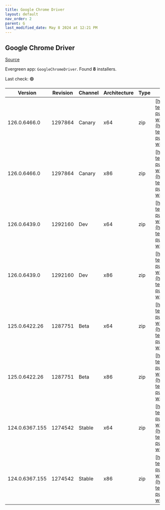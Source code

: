 ```yaml
---
title: Google Chrome Driver
layout: default
nav_order: 2
parent: G
last_modified_date: May 8 2024 at 12:21 PM
---
```


## Google Chrome Driver

[Source](https://googlechromelabs.github.io/chrome-for-testing/)

Evergreen app: `GoogleChromeDriver`. Found **8** installers.

Last check: 🟢

| Version        | Revision | Channel | Architecture | Type | URI                                                                                                                                                                                                          |
| -------------- | -------- | ------- | ------------ | ---- | ------------------------------------------------------------------------------------------------------------------------------------------------------------------------------------------------------------ |
| 126.0.6466.0   | 1297864  | Canary  | x64          | zip  | [https://storage.googleapis.com/chrome-for-testing-public/126.0.6466.0/win64/chromedriver-win64.zip](https://storage.googleapis.com/chrome-for-testing-public/126.0.6466.0/win64/chromedriver-win64.zip)     |
| 126.0.6466.0   | 1297864  | Canary  | x86          | zip  | [https://storage.googleapis.com/chrome-for-testing-public/126.0.6466.0/win32/chromedriver-win32.zip](https://storage.googleapis.com/chrome-for-testing-public/126.0.6466.0/win32/chromedriver-win32.zip)     |
| 126.0.6439.0   | 1292160  | Dev     | x64          | zip  | [https://storage.googleapis.com/chrome-for-testing-public/126.0.6439.0/win64/chromedriver-win64.zip](https://storage.googleapis.com/chrome-for-testing-public/126.0.6439.0/win64/chromedriver-win64.zip)     |
| 126.0.6439.0   | 1292160  | Dev     | x86          | zip  | [https://storage.googleapis.com/chrome-for-testing-public/126.0.6439.0/win32/chromedriver-win32.zip](https://storage.googleapis.com/chrome-for-testing-public/126.0.6439.0/win32/chromedriver-win32.zip)     |
| 125.0.6422.26  | 1287751  | Beta    | x64          | zip  | [https://storage.googleapis.com/chrome-for-testing-public/125.0.6422.26/win64/chromedriver-win64.zip](https://storage.googleapis.com/chrome-for-testing-public/125.0.6422.26/win64/chromedriver-win64.zip)   |
| 125.0.6422.26  | 1287751  | Beta    | x86          | zip  | [https://storage.googleapis.com/chrome-for-testing-public/125.0.6422.26/win32/chromedriver-win32.zip](https://storage.googleapis.com/chrome-for-testing-public/125.0.6422.26/win32/chromedriver-win32.zip)   |
| 124.0.6367.155 | 1274542  | Stable  | x64          | zip  | [https://storage.googleapis.com/chrome-for-testing-public/124.0.6367.155/win64/chromedriver-win64.zip](https://storage.googleapis.com/chrome-for-testing-public/124.0.6367.155/win64/chromedriver-win64.zip) |
| 124.0.6367.155 | 1274542  | Stable  | x86          | zip  | [https://storage.googleapis.com/chrome-for-testing-public/124.0.6367.155/win32/chromedriver-win32.zip](https://storage.googleapis.com/chrome-for-testing-public/124.0.6367.155/win32/chromedriver-win32.zip) |
